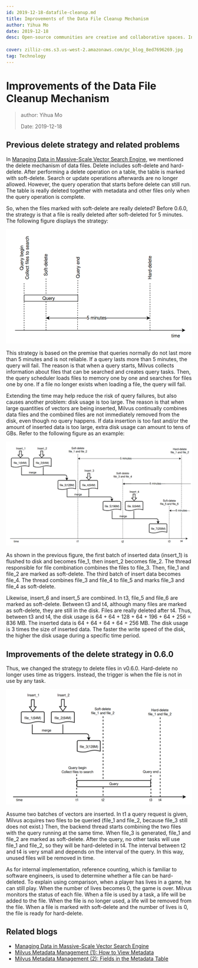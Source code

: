 ```yaml
---
id: 2019-12-18-datafile-cleanup.md
title: Improvements of the Data File Cleanup Mechanism
author: Yihua Mo
date: 2019-12-18
desc: Open-source communities are creative and collaborative spaces. In that vein, the Milvus

cover: zilliz-cms.s3.us-west-2.amazonaws.com/pc_blog_8ed7696269.jpg
tag: Technology
---
```


# Improvements of the Data File Cleanup Mechanism

> author: Yihua Mo
>
> Date: 2019-12-18

## Previous delete strategy and related problems

In [Managing Data in Massive-Scale Vector Search Engine](2019-11-08-data-management.md), we mentioned the delete mechanism of data files. Delete includes soft-delete and hard-delete. After performing a delete operation on a table, the table is marked with soft-delete. Search or update operations afterwards are no longer allowed. However, the query operation that starts before delete can still run. The table is really deleted together with metadata and other files only when the query operation is complete.

So, when the files marked with soft-delete are really deleted? Before 0.6.0, the strategy is that a file is really deleted after soft-deleted for 5 minutes. The following figure displays the strategy:

![5mins](https://raw.githubusercontent.com/milvus-io/community/master/blog/assets/datafile_clean/5mins.png)

This strategy is based on the premise that queries normally do not last more than 5 minutes and is not reliable. If a query lasts more than 5 minutes, the query will fail. The reason is that when a query starts, Milvus collects information about files that can be searched and creates query tasks. Then, the query scheduler loads files to memory one by one and searches for files one by one. If a file no longer exists when loading a file, the query will fail.

Extending the time may help reduce the risk of query failures, but also causes another problem: disk usage is too large. The reason is that when large quantities of vectors are being inserted, Milvus continually combines data files and the combined files are not immediately removed from the disk, even though no query happens. If data insertion is too fast and/or the amount of inserted data is too large, extra disk usage can amount to tens of GBs. Refer to the following figure as an example:

![result](https://raw.githubusercontent.com/milvus-io/community/master/blog/assets/datafile_clean/5min_result.png)

As shown in the previous figure, the first batch of inserted data (insert_1) is flushed to disk and becomes file_1, then insert_2 becomes file_2. The thread responsible for file combination combines the files to file_3. Then, file_1 and file_2 are marked as soft-delete. The third batch of insert data becomes file_4. The thread combines file_3 and file_4 to file_5 and marks file_3 and file_4 as soft-delete.

Likewise, insert_6 and insert_5 are combined. In t3, file_5 and file_6 are marked as soft-delete. Between t3 and t4, although many files are marked as soft-delete, they are still in the disk. Files are really deleted after t4. Thus, between t3 and t4, the disk usage is 64 + 64 + 128 + 64 + 196 + 64 + 256 = 836 MB. The inserted data is 64 + 64 + 64 + 64 = 256 MB. The disk usage is 3 times the size of inserted data. The faster the write speed of the disk, the higher the disk usage during a specific time period.

## Improvements of the delete strategy in 0.6.0

Thus, we changed the strategy to delete files in v0.6.0. Hard-delete no longer uses time as triggers. Instead, the trigger is when the file is not in use by any task.

![newstrategy](https://raw.githubusercontent.com/milvus-io/community/master/blog/assets/datafile_clean/new_strategy.png)

Assume two batches of vectors are inserted. In t1 a query request is given, Milvus acquires two files to be queried (file_1 and file_2, because file_3 still does not exist.) Then, the backend thread starts combining the two files with the query running at the same time. When file_3 is generated, file_1 and file_2 are marked as soft-delete. After the query, no other tasks will use file_1 and file_2, so they will be hard-deleted in t4. The interval between t2 and t4 is very small and depends on the interval of the query. In this way, unused files will be removed in time.

As for internal implementation, reference counting, which is familiar to software engineers, is used to determine whether a file can be hard-deleted. To explain using comparison, when a player has lives in a game, he can still play. When the number of lives becomes 0, the game is over. Milvus monitors the status of each file. When a file is used by a task, a life will be added to the file. When the file is no longer used, a life will be removed from the file. When a file is marked with soft-delete and the number of lives is 0, the file is ready for hard-delete.

## Related blogs

- [Managing Data in Massive-Scale Vector Search Engine](2019-11-08-data-management.md)
- [Milvus Metadata Management (1): How to View Metadata](2019-12-24-view-metadata.md)
- [Milvus Metadata Management (2): Fields in the Metadata Table](2019-12-27-meta-table.md)

